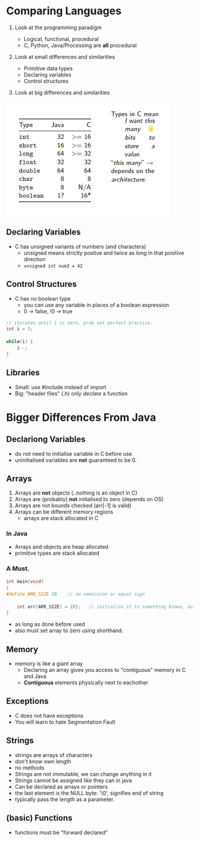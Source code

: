 # Comparing Languages
1. Look at the programming paradigm
    - Logical, functional, procedural
    - C, Python, Java/Processing are **all** procedural

2. Look at small differences and similarities
    - Primitive data types
    - Declaring variables
    - Control structures

3. Look at big differences and similarities

![](Images/bits.png)

## Declaring Variables
- C has unsigned variants of numbers (and characters)
    - unsigned means strictly positve and twice as long in that positive direction
    - `unsigned int num3 = 42`

## Control Structures
- C has no boolean type
    - you can use any variable in places of a boolean expression
    - 0 -> false,   !0 -> true
```c
// iterates until i is zero, prob not perfect practice.
int i = 3;

while(i) {
    i--;
}
```

## Libraries
- Small: use #include instead of import
- Big: "header files" (.h) only *declare* a function

# Bigger Differences From Java

## Declariong Variables
- do not need to initialise variable in C before use
- uninitialised variables are **not** guaranteed to be 0.

## Arrays
1. Arrays are **not** objects (..nothing is an object in C)
2. Arrays are (probably) **not** initialised to zero (depends on OS)
3. Arrays are not bounds checked (arr[-1] is valid)
4. Arrays can be different memory regions
    - arrays are stack allocated in C

### In Java
- Arrays and objects are heap allocated
- primitive types are stack allocated


### A Must.
```c
int main(void)
{
#define ARR_SIZE 10    // no semicolon or equal sign
    
    int arr[ARR_SIZE] = {0};   // initialise it to something known, assigned to all elements
}
```
- as long as done before used
- also must set array to zero using shorthand.

## Memory
- memory is like a giant array
    - Declaring an array gives you access to "contiguous" memory in C and Java
    - **Contiguous** elements physically next to eachother

## Exceptions
- C does not have exceptions
- You will learn to hate Segmentation Fault

## Strings
- strings are arrays of characters
- don't know own length
- no methods
- Strings are not immutable, we can change anything in it
- Strings cannot be assigned like they can in java
- Can be declared as arrays or pointers
- the last element is the NULL byte: '\0', signifies end of string
- typically pass the length as a parameter.

## (basic) Functions
- functions must be "forward declared"

